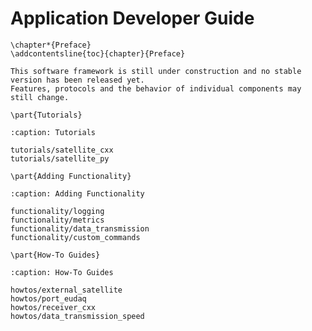 # Application Developer Guide

```{raw} latex
\chapter*{Preface}
\addcontentsline{toc}{chapter}{Preface}
```

```{warning}
This software framework is still under construction and no stable version has been released yet.
Features, protocols and the behavior of individual components may still change.
```

```{raw} latex
\part{Tutorials}
```

```{toctree}
:caption: Tutorials

tutorials/satellite_cxx
tutorials/satellite_py
```

```{raw} latex
\part{Adding Functionality}
```

```{toctree}
:caption: Adding Functionality

functionality/logging
functionality/metrics
functionality/data_transmission
functionality/custom_commands
```

```{raw} latex
\part{How-To Guides}
```

```{toctree}
:caption: How-To Guides

howtos/external_satellite
howtos/port_eudaq
howtos/receiver_cxx
howtos/data_transmission_speed
```

